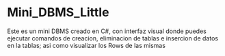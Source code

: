 # Mini_DBMS_Little
Este es un mini DBMS creado en C#, con interfaz visual donde puedes ejecutar comandos de creacion, eliminacion de tablas e insercion de datos en la tablas; asi como visualizar los Rows de las mismas 
